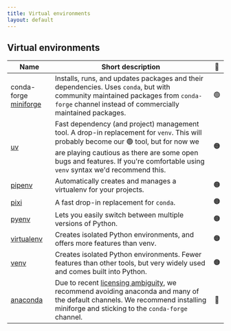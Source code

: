 ```yaml
---
title: Virtual environments
layout: default
---
```


## Virtual environments

| Name                    | Short description                                                                                                                                                                                                                                                    | 🚦  |
| ----------------------- | -------------------------------------------------------------------------------------------------------------------------------------------------------------------------------------------------------------------------------------------------------------------- | :-: |
| conda-forge [miniforge] | Installs, runs, and updates packages and their dependencies. Uses `conda`, but with community maintained packages from `conda-forge` channel instead of commercially maintained packages.                                                                            | 🟢  |
| [uv]                    | Fast dependency (and project) management tool. A drop-in replacement for `venv`. This will probably become our 🟢 tool, but for now we are playing cautious as there are some open bugs and features. If you're comfortable using `venv` syntax we'd recommend this. | 🟠  |
| [pipenv]                | Automatically creates and manages a virtualenv for your projects.                                                                                                                                                                                                    | 🟠  |
| [pixi]                  | A fast drop-in replacement for `conda`.                                                                                                                                                                                                                              | 🟠  |
| [pyenv]                 | Lets you easily switch between multiple versions of Python.                                                                                                                                                                                                          | 🟠  |
| [virtualenv]            | Creates isolated Python environments, and offers more features than venv.                                                                                                                                                                                            | 🟠  |
| [venv]                  | Creates isolated Python environments. Fewer features than other tools, but very widely used and comes built into Python.                                                                                                                                             | 🟠  |
| [anaconda]              | Due to recent [licensing ambiguity][anaconda-problems], we recommend avoiding anaconda and many of the default channels. We recommend installing miniforge and sticking to the `conda-forge` channel.                                                                | 🔴  |

<!-- links here for a more readable table -->

[miniforge]: https://conda-forge.org/download/
[uv]: https://docs.astral.sh/uv/getting-started/installation/
[pixi]: https://pixi.sh/latest/#installation
[pipenv]: https://pipenv.pypa.io/en/latest/
[pyenv]: https://github.com/pyenv/pyenv
[virtualenv]: https://virtualenv.pypa.io/en/latest/
[anaconda]: https://www.anaconda.com/
[anaconda-problems]: https://www.theregister.com/2024/08/08/anaconda_puts_the_squeeze_on/
[venv]: https://docs.python.org/3/library/venv.html
